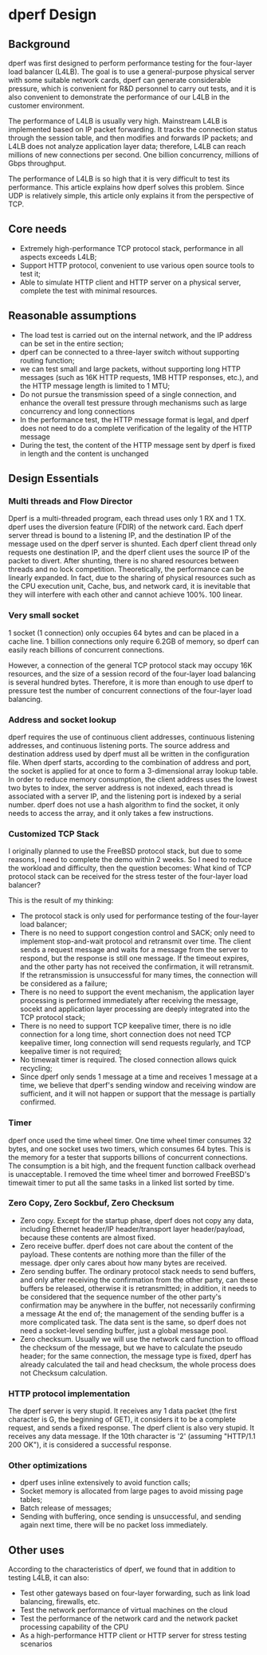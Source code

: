 # dperf Design

## Background
dperf was first designed to perform performance testing for the four-layer load balancer (L4LB). The goal is to use a general-purpose physical server with some suitable network cards, dperf can generate considerable pressure, which is convenient for R&D personnel to carry out tests, and it is also convenient to demonstrate the performance of our L4LB in the customer environment.

The performance of L4LB is usually very high. Mainstream L4LB is implemented based on IP packet forwarding. It tracks the connection status through the session table, and then modifies and forwards IP packets; and L4LB does not analyze application layer data; therefore, L4LB can reach millions of new connections per second. One billion concurrency, millions of Gbps throughput.

The performance of L4LB is so high that it is very difficult to test its performance. This article explains how dperf solves this problem. Since UDP is relatively simple, this article only explains it from the perspective of TCP. 

## Core needs
- Extremely high-performance TCP protocol stack, performance in all aspects exceeds L4LB;
- Support HTTP protocol, convenient to use various open source tools to test it;
- Able to simulate HTTP client and HTTP server on a physical server, complete the test with minimal resources. 

## Reasonable assumptions
- The load test is carried out on the internal network, and the IP address can be set in the entire section;
- dperf can be connected to a three-layer switch without supporting routing function;
- we can test small and large packets, without supporting long HTTP messages (such as 16K HTTP requests, 1MB HTTP responses, etc.), and the HTTP message length is limited to 1 MTU;
- Do not pursue the transmission speed of a single connection, and enhance the overall test pressure through mechanisms such as large concurrency and long connections
- In the performance test, the HTTP message format is legal, and dperf does not need to do a complete verification of the legality of the HTTP message
- During the test, the content of the HTTP message sent by dperf is fixed in length and the content is unchanged 

## Design Essentials
### Multi threads and Flow Director
Dperf is a multi-threaded program, each thread uses only 1 RX and 1 TX. dperf uses the diversion feature (FDIR) of the network card. Each dperf server thread is bound to a listening IP, and the destination IP of the message used on the dperf server is shunted. Each dperf client thread only requests one destination IP, and the dperf client uses the source IP of the packet to divert. After shunting, there is no shared resources between threads and no lock competition. Theoretically, the performance can be linearly expanded. In fact, due to the sharing of physical resources such as the CPU execution unit, Cache, bus, and network card, it is inevitable that they will interfere with each other and cannot achieve 100%. 100 linear. 

### Very small socket
1 socket (1 connection) only occupies 64 bytes and can be placed in a cache line. 1 billion connections only require 6.2GB of memory, so dperf can easily reach billions of concurrent connections.

However, a connection of the general TCP protocol stack may occupy 16K resources, and the size of a session record of the four-layer load balancing is several hundred bytes. Therefore, it is more than enough to use dperf to pressure test the number of concurrent connections of the four-layer load balancing. 

### Address and socket lookup
dperf requires the use of continuous client addresses, continuous listening addresses, and continuous listening ports. The source address and destination address used by dperf must all be written in the configuration file. When dperf starts, according to the combination of address and port, the socket is applied for at once to form a 3-dimensional array lookup table. In order to reduce memory consumption, the client address uses the lowest two bytes to index, the server address is not indexed, each thread is associated with a server IP, and the listening port is indexed by a serial number. dperf does not use a hash algorithm to find the socket, it only needs to access the array, and it only takes a few instructions. 

### Customized TCP Stack
I originally planned to use the FreeBSD protocol stack, but due to some reasons, I need to complete the demo within 2 weeks. So I need to reduce the workload and difficulty, then the question becomes: What kind of TCP protocol stack can be received for the stress tester of the four-layer load balancer?

This is the result of my thinking:

- The protocol stack is only used for performance testing of the four-layer load balancer;
- There is no need to support congestion control and SACK; only need to implement stop-and-wait protocol and retransmit over time. The client sends a request message and waits for a message from the server to respond, but the response is still one message. If the timeout expires, and the other party has not received the confirmation, it will retransmit. If the retransmission is unsuccessful for many times, the connection will be considered as a failure;
- There is no need to support the event mechanism, the application layer processing is performed immediately after receiving the message, socekt and application layer processing are deeply integrated into the TCP protocol stack;
- There is no need to support TCP keepalive timer, there is no idle connection for a long time, short connection does not need TCP keepalive timer, long connection will send requests regularly, and TCP keepalive timer is not required;
- No timewait timer is required. The closed connection allows quick recycling;
- Since dperf only sends 1 message at a time and receives 1 message at a time, we believe that dperf's sending window and receiving window are sufficient, and it will not happen or support that the message is partially confirmed. 

### Timer
dperf once used the time wheel timer. One time wheel timer consumes 32 bytes, and one socket uses two timers, which consumes 64 bytes. This is the memory for a tester that supports billions of concurrent connections. The consumption is a bit high, and the frequent function callback overhead is unacceptable. I removed the time wheel timer and borrowed FreeBSD's timewait timer to put all the same tasks in a linked list sorted by time. 

### Zero Copy, Zero Sockbuf, Zero Checksum
- Zero copy. Except for the startup phase, dperf does not copy any data, including Ethernet header/IP header/transport layer header/payload, because these contents are almost fixed.
- Zero receive buffer. dperf does not care about the content of the payload. These contents are nothing more than the filler of the message. dper only cares about how many bytes are received.
- Zero sending buffer. The ordinary protocol stack needs to send buffers, and only after receiving the confirmation from the other party, can these buffers be released, otherwise it is retransmitted; in addition, it needs to be considered that the sequence number of the other party's confirmation may be anywhere in the buffer, not necessarily confirming a message At the end of; the management of the sending buffer is a more complicated task. The data sent is the same, so dperf does not need a socket-level sending buffer, just a global message pool.
- Zero checksum. Usually we will use the network card function to offload the checksum of the message, but we have to calculate the pseudo header; for the same connection, the message type is fixed, dperf has already calculated the tail and head checksum, the whole process does not Checksum calculation. 

### HTTP protocol implementation
The dperf server is very stupid. It receives any 1 data packet (the first character is G, the beginning of GET), it considers it to be a complete request, and sends a fixed response. The dperf client is also very stupid. It receives any data message. If the 10th character is '2' (assuming "HTTP/1.1 200 OK"), it is considered a successful response. 

### Other optimizations
- dperf uses inline extensively to avoid function calls;
- Socket memory is allocated from large pages to avoid missing page tables;
- Batch release of messages;
- Sending with buffering, once sending is unsuccessful, and sending again next time, there will be no packet loss immediately. 

## Other uses
According to the characteristics of dperf, we found that in addition to testing L4LB, it can also:

- Test other gateways based on four-layer forwarding, such as link load balancing, firewalls, etc.
- Test the network performance of virtual machines on the cloud
- Test the performance of the network card and the network packet processing capability of the CPU
- As a high-performance HTTP client or HTTP server for stress testing scenarios 
